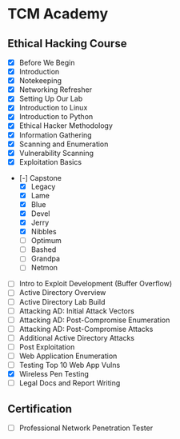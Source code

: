 # TCM Academy
## Ethical Hacking Course
* [X] Before We Begin
* [X] Introduction
* [X] Notekeeping
* [X] Networking Refresher
* [X] Setting Up Our Lab
* [X] Introduction to Linux
* [X] Introduction to Python
* [X] Ethical Hacker Methodology
* [X] Information Gathering
* [X] Scanning and Enumeration
* [X] Vulnerability Scanning
* [X] Exploitation Basics
* [-] Capstone
  * [X] Legacy
  * [X] Lame
  * [X] Blue
  * [X] Devel
  * [X] Jerry
  * [X] Nibbles
  * [ ] Optimum
  * [ ] Bashed
  * [ ] Grandpa
  * [ ] Netmon
* [ ] Intro to Exploit Development (Buffer Overflow)
* [ ] Active Directory Overview
* [ ] Active Directory Lab Build
* [ ] Attacking AD: Initial Attack Vectors
* [ ] Attacking AD: Post-Compromise Enumeration
* [ ] Attacking AD: Post-Compromise Attacks
* [ ] Additional Active Directory Attacks
* [ ] Post Exploitation
* [ ] Web Application Enumeration
* [ ] Testing Top 10 Web App Vulns
* [X] Wireless Pen Testing
* [ ] Legal Docs and Report Writing

## Certification
* [ ] Professional Network Penetration Tester

